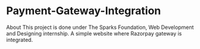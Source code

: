 # Payment-Gateway-Integration
About This project is done under The Sparks Foundation, Web Development and Designing internship. A simple website where Razorpay gateway is integrated.
